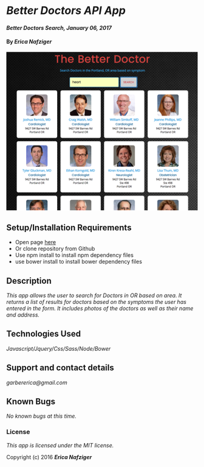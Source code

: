 # _Better Doctors API App_

#### _Better Doctors Search, January 06, 2017_

#### By _**Erica Nafziger**_

![Site Preview](img/screen-shot.png)

## Setup/Installation Requirements

* Open page [here](https://ericanafziger.github.io/ericakaitcreative/)
* Or clone repository from Github
* Use npm install to install npm dependency files
* use bower install to install bower dependency files

## Description

_This app allows the user to search for Doctors in OR based on area. It returns a list of results for doctors based on the symptoms the user has entered in the form. It includes photos of the doctors as well as their name and address._

## Technologies Used

_Javascript/Jquery/Css/Sass/Node/Bower_

## Support and contact details

_garbererica@gmail.com_

## Known Bugs

_No known bugs at this time._

### License

*This app is licensed under the MIT license.*

Copyright (c) 2016 **_Erica Nafziger_**
